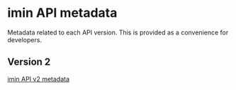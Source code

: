 # imin API metadata
Metadata related to each API version. This is provided as a convenience for developers.


## Version 2

[imin API v2 metadata](https://meta.imin.co/v2.json)

